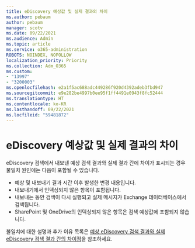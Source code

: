 ```yaml
---
title: eDiscovery 예상값 및 실제 결과의 차이
ms.author: pebaum
author: pebaum
manager: scotv
ms.date: 09/22/2021
ms.audience: Admin
ms.topic: article
ms.service: o365-administration
ROBOTS: NOINDEX, NOFOLLOW
localization_priority: Priority
ms.collection: Adm_O365
ms.custom:
- "13997"
- "3200003"
ms.openlocfilehash: e2a1f5ac688adc449286f920d4392adeb3fbd947
ms.sourcegitcommit: e9e282be4997b0ee95f1ff4491e0943f8fc52444
ms.translationtype: HT
ms.contentlocale: ko-KR
ms.lasthandoff: 09/22/2021
ms.locfileid: "59481872"
---
```

# <a name="difference-in-ediscovery-estimates-and-actual-results"></a>eDiscovery 예상값 및 실제 결과의 차이

eDiscovery 검색에서 내보낸 예상 검색 결과와 실제 결과 간에 차이가 표시되는 경우 불일치 원인에는 다음이 포함될 수 있습니다.

- 예상 및 내보내기 결과 시간 이후 발생한 변경 내용입니다.
- 내보내기에서 인덱싱되지 않은 항목이 포함됩니다.
- 내보내는 동안 검색이 다시 실행되고 실제 메시지가 Exchange 데이터베이스에서 검색됩니다.
- SharePoint 및 OneDrive의 인덱싱되지 않은 항목은 검색 예상값에 포함되지 않습니다.

불일치에 대한 설명과 추가 이유 목록은 [예상 eDiscovery 검색 결과와 실제 eDiscovery 검색 결과 간의 차이점](https://docs.microsoft.com/microsoft-365/compliance/differences-between-estimated-and-actual-ediscovery-search-results)을 참조하세요.